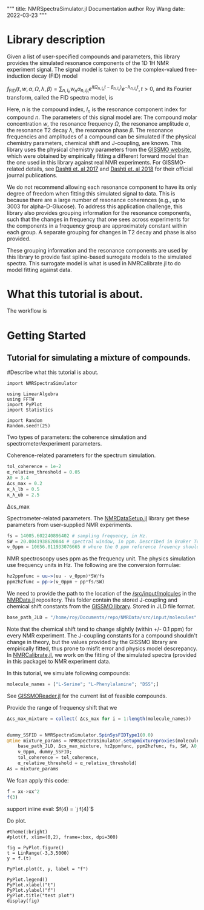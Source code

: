 """
title: NMRSpectraSimulator.jl Documentation
author Roy Wang
date: 2022-03-23
"""

# Library description

Given a list of user-specified compounds and parameters, this library provides the simulated resonance components of the 1D 1H NMR experiment signal. The signal model is taken to be the complex-valued free-induction decay (FID) model 

$f_{\text{FID}}\left(t,\,w,\,\alpha,\,\Omega,\,\lambda,\,\beta\right)=\sum_{n,l_n}w_{n}\alpha_{n,l_n}e^{i\left(\Omega_{n,l_n}t-\beta_{n,l_n}\right)}e^{-\lambda_{n,l_n}t},\,t>0,$
and its Fourier transform, called the FID spectra model, is 

Here, $n$ is the compound index, $l_n$ is the resonance component index for compound $n$. The parameters of this signal model are: The compound molar concentration $w$, the resonance frequency $\Omega$, the resonance amplitude $\alpha$, the resonance T2 decay $\lambda$, the resonance phase $\beta$. The resonance frequencies and amplitudes of a compound can be simulated if the physical chemistry parameters, chemical shift and J-coupling, are known. This library uses the physical chemistry parameters from the [GISSMO website](http://gissmo.nmrfam.wisc.edu/library), which were obtained by empirically fitting a different forward model than the one used in this library against real NMR experiments. For GISSMO-related details, see [Dashti et. al 2017](https://pubs.acs.org/doi/abs/10.1021/acs.analchem.8b02660) and [Dashti et. al 2018](http://pubs.acs.org/doi/abs/10.1021/acs.analchem.7b02884) for their official journal publications.


We do not recommend allowing each resonance component to have its only degree of freedom when fitting this simulated signal to data. This is because there are a large number of resonance coherences (e.g., up to 3003 for alpha-D-Glucose). To address this application challenge, this library also provides grouping information for the resonance components, such that the changes in frequency that one sees across experiments for the components in a frequency group are approximately constant within each group. A separate grouping for changes in T2 decay and phase is also provided.

These grouping information and the resonance components are used by this library to provide fast spline-based surrogate models to the simulated spectra. This surrogate model is what is used in NMRCalibrate.jl to do model fitting against data.

# What this tutorial is about.
The workflow is 


# Getting Started

## Tutorial for simulating a mixture of compounds.

#Describe what this tutorial is about.

```julia; echo=false, results="hidden"
import NMRSpectraSimulator

using LinearAlgebra
using FFTW
import PyPlot
import Statistics

import Random
Random.seed!(25)
```

Two types of parameters: the coherence simulation and spectrometer/experiment parameters.


Coherence-related parameters for the spectrum simulation.

```julia
tol_coherence = 1e-2
α_relative_threshold = 0.05
λ0 = 3.4
Δcs_max = 0.2
κ_λ_lb = 0.5
κ_λ_ub = 2.5
```
Δcs_max


Spectrometer-related parameters. The [NMRDataSetup.jl](https://github.com/AI4DBiological-Systems/NMRDataSetup.jl) library get these parameters from user-supplied NMR experiments.
```julia
fs = 14005.602240896402 # sampling frequency, in Hz.
SW = 20.0041938620844 # spectral window, in ppm. Described in Bruker TopSpin manual,
ν_0ppm = 10656.011933076665 # where the 0 ppm reference freuency should be, in Hz.
```

NMR spectroscopy uses ppm as the frequency unit. The physics simulation use frequency units in Hz. The following are the conversion formulae:
```julia
hz2ppmfunc = uu->(uu - ν_0ppm)*SW/fs
ppm2hzfunc = pp->(ν_0ppm + pp*fs/SW)
```


We need to provide the path to the location of the [/src/input/molcules](https://github.com/AI4DBiological-Systems/NMRData/tree/main/src/input/molecules) in the [NMRData.jl](https://github.com/AI4DBiological-Systems/NMRData) repository. This folder contain the stored J-coupling and chemical shift constants from the [GISSMO library](http://gissmo.nmrfam.wisc.edu/library). Stored in JLD file format.

```julia
base_path_JLD = "/home/roy/Documents/repo/NMRData/src/input/molecules"
```
Note that the chemical shift tend to change slightly (within +/- 0.1 ppm) for every NMR experiment. The J-coupling constants for a compound shouldn't change in theory, but the values provided by the GISSMO library are empirically fitted, thus prone to misfit error and physics model descrepancy. In [NMRCalibrate.jl](https://github.com/AI4DBiological-Systems/NMRCalibrate.jl), we work on the fitting of the simulated spectra (provided in this package) to NMR experiment data.


In this tutorial, we simulate following compounds:
```julia
molecule_names = ["L-Serine"; "L-Phenylalanine"; "DSS";]
```
See [GISSMOReader.jl](https://github.com/AI4DBiological-Systems/GISSMOReader.jl) for the current list of feasible compounds.





















Provide the range of frequency shift that we 
```julia
Δcs_max_mixture = collect( Δcs_max for i = 1:length(molecule_names))


dummy_SSFID = NMRSpectraSimulator.SpinSysFIDType1(0.0)
@time mixture_params = NMRSpectraSimulator.setupmixtureproxies(molecule_names,
    base_path_JLD, Δcs_max_mixture, hz2ppmfunc, ppm2hzfunc, fs, SW, λ0,
    ν_0ppm, dummy_SSFID;
    tol_coherence = tol_coherence,
    α_relative_threshold = α_relative_threshold)
As = mixture_params
```








We fcan apply this code:

```julia
f = xx->xx^2
f(3)
```

support inline eval: $f(4) = `j f(4)`$



Do plot.

```julia; fig_cap="This is a plot of the func x2", echo=false
#theme(:bright)
#plot(f, xlim=(0,2), frame=:box, dpi=300)

fig = PyPlot.figure()
t = LinRange(-3,3,5000)
y = f.(t)

PyPlot.plot(t, y, label = "f")

PyPlot.legend()
PyPlot.xlabel("t")
PyPlot.ylabel("f")
PyPlot.title("test plot")
display(fig)

```
